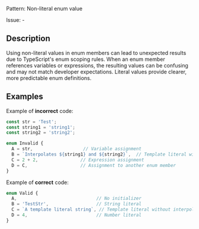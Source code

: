 Pattern: Non-literal enum value

Issue: -

## Description

Using non-literal values in enum members can lead to unexpected results due to TypeScript's enum scoping rules. When an enum member references variables or expressions, the resulting values can be confusing and may not match developer expectations. Literal values provide clearer, more predictable enum definitions.

## Examples

Example of **incorrect** code:
```ts
const str = 'Test';
const string1 = 'string1';
const string2 = 'string2';

enum Invalid {
  A = str,                   // Variable assignment
  B = `Interpolates ${string1} and ${string2}`,  // Template literal with interpolation
  C = 2 + 2,                // Expression assignment
  D = C,                    // Assignment to another enum member
}
```

Example of **correct** code:
```ts
enum Valid {
  A,                              // No initializer
  B = 'TestStr',                  // String literal
  C = `A template literal string`, // Template literal without interpolation
  D = 4,                          // Number literal
}
```